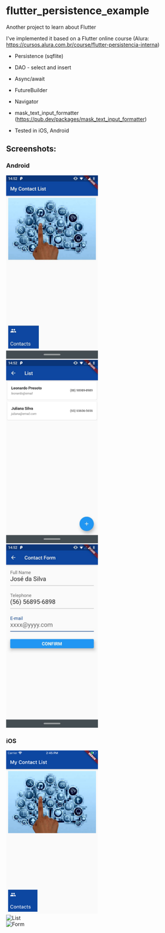 # flutter_persistence_example

Another project to learn about Flutter

I've implemented it based on a Flutter online course (Alura: https://cursos.alura.com.br/course/flutter-persistencia-interna)

- Persistence (sqflite)
- DAO - select and insert
- Async/await
- FutureBuilder
- Navigator
- mask_text_input_formatter (https://pub.dev/packages/mask_text_input_formatter)

- Tested in iOS, Android

## Screenshots:
### Android
<div class="row">
  <div class="column">
    <img src="screenshots/android-dashboard.jpeg" alt="Dashboard" width="250">
  </div>
  <div class="column">
    <img src="screenshots/android-list.jpeg" alt="List" width="250" >
  </div>
  <div class="column">
    <img src="screenshots/android-form.jpeg" alt="Form" width="250">
  </div>
</div>

### iOS
<div class="row">
  <div class="column">
    <img src="screenshots/ios-dashboard.png" alt="Dashboard" width="250">
  </div>
  <div class="column">
    <img src="screenshots/ios_list.png" alt="List" width="250">
  </div>
  <div class="column">
    <img src="screenshots/ios_form.png" alt="Form" width="250">
  </div>
</div>
